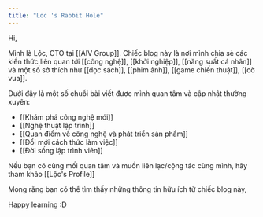 ```yaml
---
title: "Loc 's Rabbit Hole"
---
```


Hi,

Mình là Lộc, CTO tại [[AIV Group]]. Chiếc blog này là nơi mình chia sẻ các kiến thức liên quan tới [[công nghệ]], [[khởi nghiệp]], [[năng suất cá nhân]] và một số sở thích như [[đọc sách]], [[phim ảnh]], [[game chiến thuật]], [[cờ vua]].

Dưới đây là một số chuỗi bài viết được mình quan tâm và cập nhật thường xuyên: 
- [[Khám phá công nghệ mới]] 
- [[Nghệ thuật lập trình]]
- [[Quan điểm về công nghệ và phát triển sản phẩm]]
- [[Đổi mới cách thức làm việc]] 
- [[Đời sống lập trình viên]]

Nếu bạn có cùng mối quan tâm và muốn liên lạc/cộng tác cùng mình, hãy tham khảo [[Lộc's Profile]]

Mong rằng bạn có thể tìm thấy những thông tin hữu ích từ chiếc blog này, 

Happy learning :D  



 
